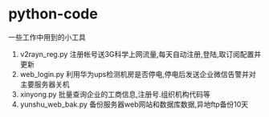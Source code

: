 # python-code
一些工作中用到的小工具

1. v2rayn_reg.py      注册帐号送3G科学上网流量,每天自动注册,登陆,取订阅配置并更新
2. web_login.py       利用华为ups检测机房是否停电,停电后发送企业微信告警并对主要服务器关机
3. xinyong.py         批量查询企业的工商信息,注册号.组织机构代码等
4. yunshu_web_bak.py  备份服务器web网站和数据库数据,异地ftp备份10天
